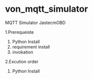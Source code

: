 # von_mqtt_simulator
MQTT Simulator JastecmOBD


1.Prerequeiste 
   1)  Python Install 
   2)  requirement install 
   3)  invokation
   
2.Excution order
   1)  Python Install 
